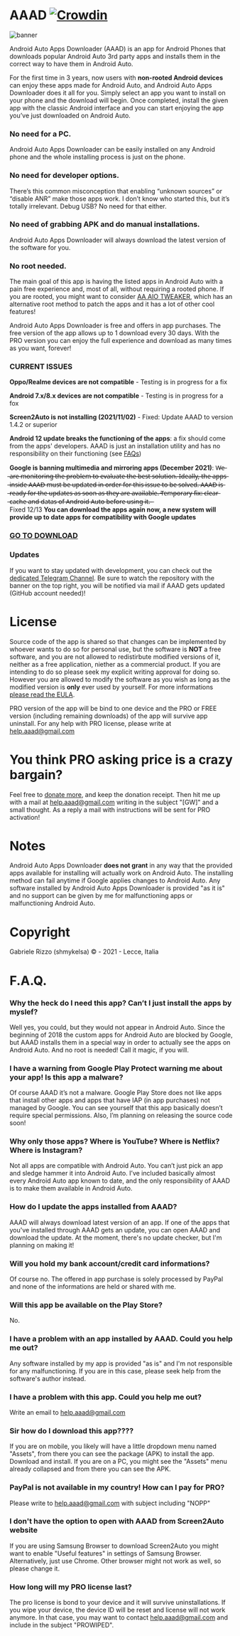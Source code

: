 # AAAD [![Crowdin](https://badges.crowdin.net/aaad/localized.svg)](https://crowdin.com/project/aaad)


![banner](https://i.imgur.com/EeT5Y3v.png)



Android Auto Apps Downloader (AAAD) is an app for Android Phones that downloads popular Android Auto 3rd party apps and installs them in the correct way to have them in Android Auto. 

For the first time in 3 years, now users with **non-rooted Android devices** can enjoy these apps made for Android Auto, and Android Auto Apps Downloader does it all for you. Simply select an app you want to install on your phone and the download will begin. Once completed, install the given app with the classic Android interface and you can start enjoying the app you’ve just downloaded on Android Auto.

### No need for a PC. 

Android Auto Apps Downloader can be easily installed on any Android phone and the whole installing process is just on the phone.

### No need for developer options.

There’s this common misconception that enabling “unknown sources” or “disable ANR” make those apps work. I don’t know who started this, but it’s totally irrelevant. Debug USB? No need for that either.

### No need of grabbing APK and do manual installations.

Android Auto Apps Downloader will always download the latest version of the software for you. 

### No root needed.

The main goal of this app is having the listed apps in Android Auto with a pain free experience and, most of all, without requiring a rooted phone. If you are rooted, you might want to consider [AA AIO TWEAKER](https://github.com/shmykelsa/AA-Tweaker), which has an alternative root method to patch the apps and it has a lot of other cool features!

Android Auto Apps Downloader is free and offers in app purchases. The free version of the app allows up to 1 download every 30 days. With the PRO version you can enjoy the full experience and download as many times as you want, forever!


### CURRENT ISSUES

**Oppo/Realme devices are not compatible** - Testing is in progress for a fix

**Android 7.x/8.x devices are not compatible** - Testing is in progress for a fox

**Screen2Auto is not installing (2021/11/02)** - Fixed: Update AAAD to version 1.4.2 or superior

**Android 12 update breaks the functioning of the apps**: a fix should come from the apps' developers. AAAD is just an installation utility and has no responsibility on their functioning (see [FAQs](https://github.com/shmykelsa/AAAD/#i-have-a-problem-with-an-app-installed-by-aaad-could-you-help-me-out))

**Google is banning multimedia and mirroring apps (December 2021)**: W̶e̶ ̶a̶r̶e̶ ̶m̶o̶n̶i̶t̶o̶r̶i̶n̶g̶ ̶t̶h̶e̶ ̶p̶r̶o̶b̶l̶e̶m̶ ̶t̶o̶ ̶e̶v̶a̶l̶u̶a̶t̶e̶ ̶t̶h̶e̶ ̶b̶e̶s̶t̶ ̶s̶o̶l̶u̶t̶i̶o̶n̶.̶ ̶I̶d̶e̶a̶l̶l̶y̶,̶ ̶t̶h̶e̶ ̶a̶p̶p̶s̶ ̶i̶n̶s̶i̶d̶e̶ ̶A̶A̶A̶D̶ ̶m̶u̶s̶t̶ ̶b̶e̶ ̶u̶p̶d̶a̶t̶e̶d̶ ̶i̶n̶ ̶o̶r̶d̶e̶r̶ ̶f̶o̶r̶ ̶t̶h̶i̶s̶ ̶i̶s̶s̶u̶e̶ ̶t̶o̶ ̶b̶e̶ ̶s̶o̶l̶v̶e̶d̶.̶ ̶A̶A̶A̶D̶ ̶i̶s̶ ̶r̶e̶a̶d̶y̶ ̶f̶o̶r̶ ̶t̶h̶e̶ ̶u̶p̶d̶a̶t̶e̶s̶ ̶a̶s̶ ̶s̶o̶o̶n̶ ̶a̶s̶ ̶t̶h̶e̶y̶ ̶a̶r̶e̶ ̶a̶v̶a̶i̶l̶a̶b̶l̶e̶.̶ ̶T̶e̶m̶p̶o̶r̶a̶r̶y̶ ̶f̶i̶x̶:̶ ̶c̶l̶e̶a̶r̶ ̶c̶a̶c̶h̶e̶ ̶a̶n̶d̶ ̶d̶a̶t̶a̶s̶ ̶o̶f̶ ̶A̶n̶d̶r̶o̶i̶d̶ ̶A̶u̶t̶o̶ ̶b̶e̶f̶o̶r̶e̶ ̶u̶s̶i̶n̶g̶ ̶i̶t̶.̶ ̶  
Fixed 12/13 **You can download the apps again now, a new system will provide up to date apps for compatibility with Google updates**

### [GO TO DOWNLOAD](https://github.com/shmykelsa/AAAD/releases)

### Updates

If you want to stay updated with development, you can check out the [dedicated Telegram Channel](https://t.me/AAADupdates). Be sure to watch the repository with the banner on the top right, you will be notified via mail if AAAD gets updated (GitHub account needed)! 

# License
Source code of the app is shared so that changes can be implemented by whoever wants to do so for personal use, but the software is **NOT** a free software, and you are not allowed to redistirbute modified versions of it, neither as a free application, niether as a commercial product. If you are intending to do so please seek my explicit writing approval for doing so. However you are allowed to modify the software as you wish as long as the modified version is **only** ever used by yourself. For more informations [please read the EULA](https://github.com/shmykelsa/AAAD/blob/main/LICENSE).

PRO version of the app will be bind to one device and the PRO or FREE version (including remaining downloads) of the app will survive app uninstall. For any help with PRO license, please write at help.aaad@gmail.com

# You think PRO asking price is a crazy bargain? 
Feel free to [donate more](https://www.paypal.com/donate/?hosted_button_id=JAFCYRN32KYZE), and keep the donation receipt. Then hit me up with a mail at help.aaad@gmail.com writing in the subject "[GW]" and a small thought. As a reply a mail with instructions will be sent for PRO activation!

# Notes
Android Auto Apps Downloader **does not grant** in any way that the provided apps available for installing will actually work on Android Auto. The installing method can fail anytime if Google applies changes to Android Auto. Any software installed by Android Auto Apps Downloader is provided "as it is" and no support can be given by me for malfunctioning apps or malfunctioning Android Auto. 

# Copyright
Gabriele Rizzo (shmykelsa) © - 2021 - Lecce, Italia

# F.A.Q.

### Why the heck do I need this app? Can’t I just install the apps by myslef?

Well yes, you could, but they would not appear in Android Auto. Since the beginning of 2018 the custom apps for Android Auto are blocked by Google, but AAAD installs them in a special way in order to actually see the apps on Android Auto. And no root is needed! Call it magic, if you will.

### I have a warning from Google Play Protect warning me about your app! Is this app a malware?

Of course AAAD it’s not a malware. Google Play Store does not like apps that install other apps and apps that have IAP (in app purchases) not managed by Google. You can see yourself that this app basically doesn’t require special permissions. Also, I’m planning on releasing the source code soon! 

### Why only those apps? Where is YouTube? Where is Netflix? Where is Instagram?

Not all apps are compatible with Android Auto. You can’t just pick an app and sledge hammer it into Android Auto. I’ve included basically almost every Android Auto app known to date, and the only responsibility of AAAD is to make them available in Android Auto. 

### How do I update the apps installed from AAAD?

AAAD will always download latest version of an app. If one of the apps that you've installed through AAAD gets an update, you can open AAAD and download the update. At the moment, there's no update checker, but I'm planning on making it! 

### Will you hold my bank account/credit card informations?

Of course no. The offered in app purchase is solely processed by PayPal and none of the informations are held or shared with me. 

### Will this app be available on the Play Store?

No.

### I have a problem with an app installed by AAAD. Could you help me out?

Any software installed by my app is provided "as is" and I'm not responsible for any malfunctioning. If you are in this case, please seek help from the software's author instead. 

### I have a problem with this app. Could you help me out?

Write an email to help.aaad@gmail.com

### Sir how do I download this app????

If you are on mobile, you likely will have a little dropdown menu named "Assets", from there you can see the package (APK) to install the app. Download and install. If you are on a PC, you might see the "Assets" menu already collapsed and from there you can see the APK.

### PayPal is not available in my country! How can I pay for PRO?

Please write to help.aaad@gmail.com with subject including "NOPP" 

### I don't have the option to open with AAAD from Screen2Auto website

If you are using Samsung Browser to download Screen2Auto you might want to enable "Useful features" in settings of Samsung Browser. Alternatively, just use Chrome. Other browser might not work as well, so please change it. 

### How long will my PRO license last?

The pro license is bond to your device and it will survive uninstallations. If you wipe your device, the device ID will be reset and license will not work anymore. In that case, you may want to contact help.aaad@gmail.com and include in the subject "PROWIPED". 

